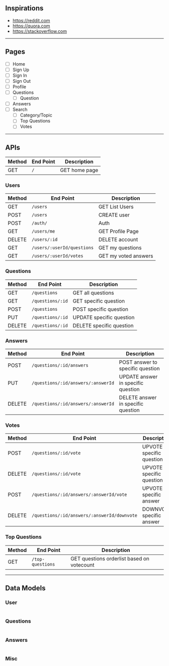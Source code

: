 ## Inspirations

- https://reddit.com
- https://quora.com
- https://stackoverflow.com

--------------------------------------------------------------------------------

## Pages

- [ ] Home
- [ ] Sign Up
- [ ] Sign In
- [ ] Sign Out
- [ ] Profile
- [ ] Questions
  - [ ] Question
- [ ] Answers
- [ ] Search
  - [ ] Category/Topic
  - [ ] Top Questions
  - [ ] Votes

--------------------------------------------------------------------------------

## APIs

| Method | End Point | Description
|--------|-----|-------------
| GET    | `/` | GET home page

### Users

| Method | End Point | Description
|--------|-----|-------------
| GET    | `/users` | GET List Users
| POST   | `/users` | CREATE user
| POST   | `/auth/`          | Auth 
| GET    | `/users/me`            | GET Profile Page
| DELETE | `/users/:id`           | DELETE account
| GET    | `/users/:userId/questions`       | GET my questions
| GET    | `/users/:userId/votes` | GET my voted answers

### Questions

| Method | End Point | Description
|--------|-----|-------------
| GET    | `/questions`     | GET all questions
| GET    | `/questions/:id` | GET specific question
| POST   | `/questions`     | POST specific question
| PUT    | `/questions/:id` | UPDATE specific question
| DELETE | `/questions/:id` | DELETE specific question

### Answers

| Method | End Point | Description
|--------|-----|-------------
| POST   | `/questions/:id/answers`           | POST answer to specific question
| PUT    | `/questions/:id/answers/:answerId` | UPDATE answer in specific question
| DELETE | `/questions/:id/answers/:answerId` | DELETE answer in specific question

### Votes

| Method | End Point | Description
|--------|-----|-------------
| POST   | `/questions/:id/vote` | UPVOTE specific question
| DELETE | `/questions/:id/vote` | UPVOTE specific question
| POST   | `/questions/:id/answers/:answerId/vote` | UPVOTE specific answer
| DELETE | `/questions/:id/answers/:answerId/downvote` | DOWNVOTE specific answer

### Top Questions

| Method | End Point | Description
|--------|-----|-------------
| GET   | `/top-questions` | GET questions orderlist based on votecount

--------------------------------------------------------------------------------

## Data Models

### User

```js

```

### Questions

```js

```

### Answers

```js

```

### Misc

```js

```